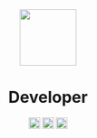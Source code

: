 
<div align="center">
  <img src="https://pa1.narvii.com/6558/8ae5f4c579abb347e8a79f3d1562719f3f2317f2_hq.gif" width="100">
  
  <h1>Developer</h1>

  <img src="https://i.gifer.com/33HS.gif" width="20">
  <img src="https://i.gifer.com/33HS.gif" width="20">
  <img src="https://i.gifer.com/33HS.gif" width="20">


</div>




